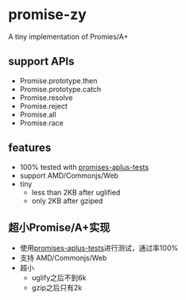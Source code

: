 # promise-zy

A tiny implementation of Promies/A+

## support APIs
* Promise.prototype.then
* Promise.prototype.catch
* Promise.resolve
* Promise.reject
* Promise.all
* Promise.race

## features

* 100% tested with [promises-aplus-tests](https://github.com/promises-aplus/promises-tests)
* support AMD/Commonjs/Web
* tiny
    * less than 2KB after uglified
    * only 2KB after gziped

## 超小Promise/A+实现

* 使用[promises-aplus-tests](https://github.com/promises-aplus/promises-tests)进行测试，通过率100%
* 支持 AMD/Commonjs/Web
* 超小
    * uglify之后不到6k
    * gzip之后只有2k